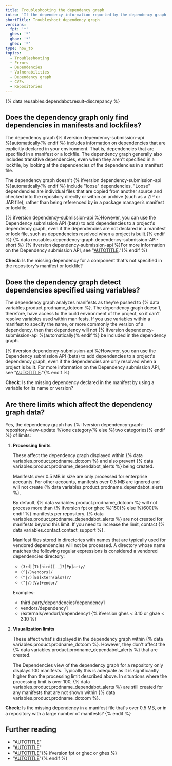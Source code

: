 ```yaml
---
title: Troubleshooting the dependency graph
intro: 'If the dependency information reported by the dependency graph is not what you expected, there are a number of points to consider, and various things you can check.'
shortTitle: Troubleshoot dependency graph
versions:
  fpt: '*'
  ghes: '*'
  ghae: '*'
  ghec: '*'
type: how_to
topics:
  - Troubleshooting
  - Errors
  - Dependencies
  - Vulnerabilities
  - Dependency graph
  - CVEs
  - Repositories
---
```


{% data reusables.dependabot.result-discrepancy %}

## Does the dependency graph only find dependencies in manifests and lockfiles?

The dependency graph {% ifversion dependency-submission-api %}automatically{% endif %} includes information on dependencies that are explicitly declared in your environment. That is, dependencies that are specified in a manifest or a lockfile. The dependency graph generally also includes transitive dependencies, even when they aren't specified in a lockfile, by looking at the dependencies of the dependencies in a manifest file.

The dependency graph doesn't {% ifversion dependency-submission-api %}automatically{% endif %} include "loose" dependencies. "Loose" dependencies are individual files that are copied from another source and checked into the repository directly or within an archive (such as a ZIP or JAR file), rather than being referenced by in a package manager’s manifest or lockfile.

{% ifversion dependency-submission-api %}However, you can use the Dependency submission API (beta) to add dependencies to a project's dependency graph, even if the dependencies are not declared in a manifest or lock file, such as dependencies resolved when a project is built.{% endif %} {% data reusables.dependency-graph.dependency-submission-API-short %} {% ifversion dependency-submission-api %}For more information on the Dependency submission API, see "[AUTOTITLE](/code-security/supply-chain-security/understanding-your-software-supply-chain/using-the-dependency-submission-api)."{% endif %}

**Check**: Is the missing dependency for a component that's not specified in the repository's manifest or lockfile?

## Does the dependency graph detect dependencies specified using variables?

The dependency graph analyzes manifests as they’re pushed to {% data variables.product.prodname_dotcom %}. The dependency graph doesn't, therefore, have access to the build environment of the project, so it can't resolve variables used within manifests. If you use variables within a manifest to specify the name, or more commonly the version of a dependency, then that dependency will not {% ifversion dependency-submission-api %}automatically{% endif %} be included in the dependency graph.

{% ifversion dependency-submission-api %}However, you can use the Dependency submission API (beta) to add dependencies to a project's dependency graph, even if the dependencies are only resolved when a project is built. For more information on the Dependency submission API, see "[AUTOTITLE](/code-security/supply-chain-security/understanding-your-software-supply-chain/using-the-dependency-submission-api)."{% endif %}

**Check**: Is the missing dependency declared in the manifest by using a variable for its name or version?

## Are there limits which affect the dependency graph data?

Yes, the dependency graph has {% ifversion dependency-graph-repository-view-update %}one category{% else %}two categories{% endif %} of limits:

1. **Processing limits**

    These affect the dependency graph displayed within {% data variables.product.prodname_dotcom %} and also prevent {% data variables.product.prodname_dependabot_alerts %} being created.

    Manifests over 0.5 MB in size are only processed for enterprise accounts. For other accounts, manifests over 0.5 MB are ignored and will not create {% data variables.product.prodname_dependabot_alerts %}.

    By default, {% data variables.product.prodname_dotcom %} will not process more than {% ifversion fpt or ghec %}150{% else %}600{% endif %} manifests per repository. {% data variables.product.prodname_dependabot_alerts %} are not created for manifests beyond this limit. If you need to increase the limit, contact {% data variables.contact.contact_support %}.

    Manifest files stored in directories with names that are typically used for vendored dependencies will not be processed. A directory whose name matches the following regular expressions is considered a vendored dependencies directory:
      <!-- markdownlint-disable MD011 -->
      - <code>(3rd|[Tt]hird)[-_]?[Pp]arty/</code>
      - <code>(^|/)vendors?/</code>
      - <code>(^|/)[Ee]xtern(als?)?/</code>
      - <code>(^|/)[Vv]+endor/</code>
      <!-- markdownlint-enable MD011 -->

      Examples:
      - third-party/dependencies/dependency1
      - vendors/dependency1
      - /externals/vendor1/dependency1
{% ifversion ghes < 3.10 or ghae < 3.10 %}
1. **Visualization limits**

    These affect what's displayed in the dependency graph within {% data variables.product.prodname_dotcom %}. However, they don't affect the {% data variables.product.prodname_dependabot_alerts %} that are created.

    The Dependencies view of the dependency graph for a repository only displays 100 manifests. Typically this is adequate as it is significantly higher than the processing limit described above. In situations where the processing limit is over 100, {% data variables.product.prodname_dependabot_alerts %} are still created for any manifests that are not shown within {% data variables.product.prodname_dotcom %}.

**Check**: Is the missing dependency in a manifest file that's over 0.5 MB, or in a repository with a large number of manifests?
{% endif %}

## Further reading

- "[AUTOTITLE](/code-security/supply-chain-security/understanding-your-software-supply-chain/about-the-dependency-graph)"
- "[AUTOTITLE](/repositories/managing-your-repositorys-settings-and-features/enabling-features-for-your-repository/managing-security-and-analysis-settings-for-your-repository)"
- "[AUTOTITLE](/code-security/dependabot/working-with-dependabot/troubleshooting-the-detection-of-vulnerable-dependencies)"{% ifversion fpt or ghec or ghes %}
- "[AUTOTITLE](/code-security/dependabot/working-with-dependabot/troubleshooting-dependabot-errors)"{% endif %}
